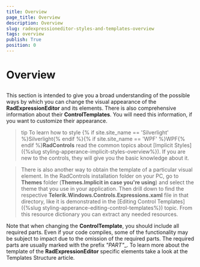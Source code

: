 ```yaml
---
title: Overview
page_title: Overview
description: Overview
slug: radexpressioneditor-styles-and-templates-overview
tags: overview
publish: True
position: 0
---
```


# Overview



## 

This section is intended to give you a broad understanding of the possible ways by which you can change the visual appearance of the __RadExpressionEditor__ and its elements. There is also comprehensive information about their __ControlTemplates__. You will need this information, if you want to customize their appearance. 

>tip
		  To learn how to style {% if site.site_name == 'Silverlight' %}Silverlight{% endif %}{% if site.site_name == 'WPF' %}WPF{% endif %}__RadControls__ read the common topics about
		  [Implicit Styles]({%slug styling-apperance-implicit-styles-overview%}). If you are new to the controls, they will give you the basic knowledge about it.
		

>There is also another way to obtain the template of a particular visual element.
			In the RadControls installation folder on your PC, go to __Themes__ folder (__Themes.Implicit in case you're
			  using__) and select the theme that you use in your application. Then drill down to find the respective
			__Telerik.Windows.Controls.Expressions.xaml__ file in that directory, like it is demonstrated in the [Editing Control Templates]({%slug styling-apperance-editing-control-templates%}) topic. From this resource dictionary you can extract any needed resources.
		  

Note that when changing the __ControlTemplate__, you should include all required parts. Even if your code compiles, some of the functionality may be subject to impact due to the omission of the required parts. The required parts are usually marked with the prefix __"PART_"__.
To learn more about the template of the __RadExpressionEditor__ specific elements take a look at the Templates Structure article.


